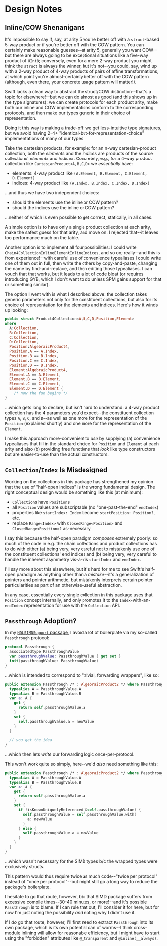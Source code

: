 # Design Notes

## Inline/COW Shenanigans

It's impossible to say if, say, at arity 5 you're better off with a `struct`-based 5-way product or if you're better off with the COW pattern. You can certainly make reasonable guesses--at arity 5, generally you want COW--but there are always going to be exceptional situations like a five-way product of `UInt8`; conversely, even for a mere 2-way product you might think the `struct` is always the winner, but it's not--you could, say, wind up with a 2-way product of 4-way products of pairs of affine transformations, at which point you're almost-certainly better off with the COW pattern (although, even there, your concrete usage pattern will matter!).

Swift lacks a clean way to abstract the struct/COW distinction--that's a topic for elsewhere!--but we can do almost as good (and this shows up in the type signatures): we can create protocols for each product arity, make both our inline and COW implementations conform to the corresponding protocols, and then make our types generic in their choice of representation.

Doing it this way is making a trade-off: we get less-intuitive type signatures, but we avoid having 2-4+ "identical-but-for-representation-choice" implementations of many of our types.

Take the cartesian products, for example: for an n-way cartesian-product collection, both the *elements* and the *indices* are products of the source collections' *elements* and *indices*. Concretely, e.g., for a 4-way product collection like `CartesianProduct<A,B,C,D>` we *essentially* have:

- elements: 4-way product like `(A.Element, B.Element, C.Element, D.Element)`
- indices: 4-way product like `(A.Index, B.Index, C.Index, D.Index)`

...and thus we have two independent choices:

- should the elements use the inline or COW pattern?
- should the indices use the inline or COW pattern?

...neither of which is even possible to get correct, statically, in all cases.

A simple option is to have only a single product collection at each arity, make the safest guess for that arity, and move on. I rejected that--it leaves too performance much on the table. 

Another option is to implement all four possibilities: I could write `Chain4CollectionInlineElementInlineIndices`, and so on; really--and this is from experience!--with careful use of convenience typealiases I could write one of them out in full, then write the others by copy-and-paste, changing the name by find-and-replace, and then editing those typealiases. I can vouch that that works, but it leads to a lot of code bloat (or requires introducing GYB, which I don't want to do unless SPM gains support for that or something similar).

The option I went with is what I described above: the collection takes generic parameters not only for the constituent collections, but also for its choice of representation for the elements and indices. Here's how it winds up looking:

```swift
public struct Product4Collection<A,B,C,D,Position,Element>
where
  A:Collection,
  B:Collection,
  C:Collection,
  D:Collection,
  Position:AlgebraicProduct4,
  Position.A == A.Index,
  Position.B == B.Index,
  Position.C == C.Index,
  Position.D == D.Index,
  Element:AlgebraicProduct4,
  Element.A == A.Element,
  Element.B == B.Element,
  Element.C == C.Element,
  Element.D == D.Element {
    /* now the fun begins */
}
```

...which gets long to declare, but isn't hard to understand: a 4-way product collection has the 4 parameters you'd expect--the constituent collection types `A`, `B`, `C`, and `D`--as well as one more for the representation of the `Position` (explained shortly) and one more for the representation of the `Element`. 

I make this approach more-convenient to *use* by supplying (a) convenience typealiases that fill in the standard choice for `Position` and `Element` at each arity and also (b) providing free functions that *look* like type constructors but are easier-to-use than the actual constructors.

## `Collection`/`Index` Is Misdesigned

Working on the collections in this package has strengthened my opinion that the use of "half-open indices" is the wrong fundamental design. The right conceptual design would be something like this (at minimum):

- `Collection`s have `Position`s
- all `Position` values are subscriptable (no "one-past-the-end" `endIndex`)
- properties like `startIndex: Index` become `startPosition: Position?`, etc.
- replace `Range<Index>` with `ClosedRange<Position>` and `ClosedRange<Position>?` as-necessary
  
I say this because the half-open paradigm *composes* extremely poorly: so much of the code in e.g. the chain collections and product collections has to do with either (a) being very, very careful not to mistakenly use one of the constituent collections' end indices and (b) being very, very careful to handle the inherent asymmetry vis-a-vis `startIndex` and `endIndex`.

I'll say more about this elsewhere, but it's hard for me to see Swift's half-open paradigm as anything other than a *mistake*--it's a generalization of pointers and pointer arithmetic, but mistakenly interprets certain pointer particularities as part of an otherwise-useful abstraction.

In any case, essentially every single collection in this package uses that `Position` concept internally, and only promotes it to the `Index`-with-an-`endIndex` representation for use with the `Collection` API. 

## `Passthrough` Adoption?

In my [`HDLSIMDSupport` package](https://github.com/plx/HDXLSIMDSupport), I avoid a lot of boilerplate via my so-called `Passthrough` protocol:

```swift
protocol Passthrough {
  associatedtype PassthroughValue
  var passthroughValue: PassthroughValue { get set }
  init(passthroughValue: PassthroughValue)
}
```

...which is intended to correspond to "trivial, forwarding wrappers", like so:

```swift
public extension Passthrough /* : AlgebraicProduct2 */ where PassthroughValue:AlgebraicProduct2 {
  typealias A = PassthroughValue.A
  typealias B = PassthroughValue.B
  var a: A {
    get {
      return self.passthroughValue.a
    }
    set {
      self.passthroughValue.a = newValue
    }
  }
  
  // you get the idea
}
```

...which then lets *write* our forwarding logic once-per-protocol.

This won't work quite so simply, here--we'd *also* need something like this:

```swift
public extension Passthrough /* : AlgebraicProduct2 */ where PassthroughValue:AlgebraicProduct2 & AnyObject {
  typealias A = PassthroughValue.A
  typealias B = PassthroughValue.B
  var a: A {
    get {
      return self.passthroughValue.a
    }
    set {
      if !isKnownUniquelyReferenced(&self.passthroughValue) {
        self.passthroughValue = self.passthroughValue.with(
          a: newValue
        )
      } else {
        self.passthroughValue.a = newValue
      }
    }
  }
}
```

...which wasn't necessary for the SIMD types b/c the wrapped types were exclusively structs.

This pattern would thus require twice as much code--"twice per protocol" instead of "once per protocol"--but might still go a long way to reduce the package's boilerplate.

I hesitate to go that route, however, b/c that SIMD package suffers from excessive compile times--30-40 minutes, or more!--and it's possible `Passthrough` is to blame. If I can rule that out, I'll consider it for here, but for now I'm just noting the possibility *and* noting why I didn't use it.

If I *do* go that route, however, I'll first need to extract `Passthrough` into its own package, which is its own potential can of worms--I think cross-module inlining will allow for reasonable efficiency, but I might have to start using the "forbidden" attributes like `@_transparent` and `@inline(__always)`.
